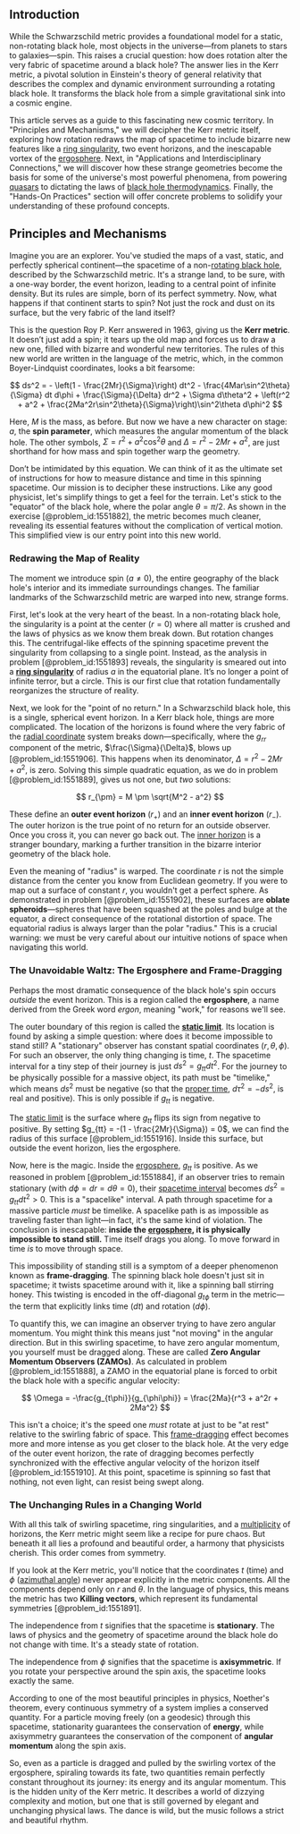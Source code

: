 ## Introduction
While the Schwarzschild metric provides a foundational model for a static, non-rotating black hole, most objects in the universe—from planets to stars to galaxies—spin. This raises a crucial question: how does rotation alter the very fabric of spacetime around a black hole? The answer lies in the Kerr metric, a pivotal solution in Einstein's theory of general relativity that describes the complex and dynamic environment surrounding a rotating black hole. It transforms the black hole from a simple gravitational sink into a cosmic engine.

This article serves as a guide to this fascinating new cosmic territory. In "Principles and Mechanisms," we will decipher the Kerr metric itself, exploring how rotation redraws the map of spacetime to include bizarre new features like a [ring singularity](@article_id:160265), two event horizons, and the inescapable vortex of the [ergosphere](@article_id:160253). Next, in "Applications and Interdisciplinary Connections," we will discover how these strange geometries become the basis for some of the universe's most powerful phenomena, from powering [quasars](@article_id:158727) to dictating the laws of [black hole thermodynamics](@article_id:135889). Finally, the "Hands-On Practices" section will offer concrete problems to solidify your understanding of these profound concepts.

## Principles and Mechanisms

Imagine you are an explorer. You've studied the maps of a vast, static, and perfectly spherical continent—the spacetime of a non-[rotating black hole](@article_id:261173), described by the Schwarzschild metric. It's a strange land, to be sure, with a one-way border, the event horizon, leading to a central point of infinite density. But its rules are simple, born of its perfect symmetry. Now, what happens if that continent starts to spin? Not just the rock and dust on its surface, but the very fabric of the land itself?

This is the question Roy P. Kerr answered in 1963, giving us the **Kerr metric**. It doesn’t just add a spin; it tears up the old map and forces us to draw a new one, filled with bizarre and wonderful new territories. The rules of this new world are written in the language of the metric, which, in the common Boyer-Lindquist coordinates, looks a bit fearsome:

$$ ds^2 = - \left(1 - \frac{2Mr}{\Sigma}\right) dt^2 - \frac{4Mar\sin^2\theta}{\Sigma} dt d\phi + \frac{\Sigma}{\Delta} dr^2 + \Sigma d\theta^2 + \left(r^2 + a^2 + \frac{2Ma^2r\sin^2\theta}{\Sigma}\right)\sin^2\theta d\phi^2 $$

Here, $M$ is the mass, as before. But now we have a new character on stage: $a$, the **spin parameter**, which measures the angular momentum of the black hole. The other symbols, $\Sigma = r^2 + a^2\cos^2\theta$ and $\Delta = r^2 - 2Mr + a^2$, are just shorthand for how mass and spin together warp the geometry.

Don’t be intimidated by this equation. We can think of it as the ultimate set of instructions for how to measure distance and time in this spinning spacetime. Our mission is to decipher these instructions. Like any good physicist, let's simplify things to get a feel for the terrain. Let's stick to the "equator" of the black hole, where the polar angle $\theta = \pi/2$. As shown in the exercise [@problem_id:1551882], the metric becomes much cleaner, revealing its essential features without the complication of vertical motion. This simplified view is our entry point into this new world.

### Redrawing the Map of Reality

The moment we introduce spin ($a \neq 0$), the entire geography of the black hole's interior and its immediate surroundings changes. The familiar landmarks of the Schwarzschild metric are warped into new, strange forms.

First, let's look at the very heart of the beast. In a non-rotating black hole, the singularity is a point at the center ($r=0$) where all matter is crushed and the laws of physics as we know them break down. But rotation changes this. The centrifugal-like effects of the spinning spacetime prevent the singularity from collapsing to a single point. Instead, as the analysis in problem [@problem_id:1551893] reveals, the singularity is smeared out into a **[ring singularity](@article_id:160265)** of radius $a$ in the equatorial plane. It’s no longer a point of infinite terror, but a circle. This is our first clue that rotation fundamentally reorganizes the structure of reality.

Next, we look for the "point of no return." In a Schwarzschild black hole, this is a single, spherical event horizon. In a Kerr black hole, things are more complicated. The location of the horizons is found where the very fabric of the [radial coordinate](@article_id:164692) system breaks down—specifically, where the $g_{rr}$ component of the metric, $\frac{\Sigma}{\Delta}$, blows up [@problem_id:1551906]. This happens when its denominator, $\Delta = r^2 - 2Mr + a^2$, is zero. Solving this simple quadratic equation, as we do in problem [@problem_id:1551889], gives us not one, but *two* solutions:

$$ r_{\pm} = M \pm \sqrt{M^2 - a^2} $$

These define an **outer event horizon** ($r_+$) and an **inner event horizon** ($r_-$). The outer horizon is the true point of no return for an outside observer. Once you cross it, you can never go back out. The [inner horizon](@article_id:273103) is a stranger boundary, marking a further transition in the bizarre interior geometry of the black hole.

Even the meaning of "radius" is warped. The coordinate $r$ is not the simple distance from the center you know from Euclidean geometry. If you were to map out a surface of constant $r$, you wouldn't get a perfect sphere. As demonstrated in problem [@problem_id:1551902], these surfaces are **oblate spheroids**—spheres that have been squashed at the poles and bulge at the equator, a direct consequence of the rotational distortion of space. The equatorial radius is always larger than the polar "radius." This is a crucial warning: we must be very careful about our intuitive notions of space when navigating this world.

### The Unavoidable Waltz: The Ergosphere and Frame-Dragging

Perhaps the most dramatic consequence of the black hole's spin occurs *outside* the event horizon. This is a region called the **ergosphere**, a name derived from the Greek word *ergon*, meaning "work," for reasons we'll see.

The outer boundary of this region is called the **[static limit](@article_id:261986)**. Its location is found by asking a simple question: where does it become impossible to stand still? A "stationary" observer has constant spatial coordinates $(r, \theta, \phi)$. For such an observer, the only thing changing is time, $t$. The spacetime interval for a tiny step of their journey is just $ds^2 = g_{tt} dt^2$. For the journey to be physically possible for a massive object, its path must be "timelike," which means $ds^2$ must be negative (so that the [proper time](@article_id:191630), $d\tau^2 = -ds^2$, is real and positive). This is only possible if $g_{tt}$ is negative.

The [static limit](@article_id:261986) is the surface where $g_{tt}$ flips its sign from negative to positive. By setting $g_{tt} = -(1 - \frac{2Mr}{\Sigma}) = 0$, we can find the radius of this surface [@problem_id:1551916]. Inside this surface, but outside the event horizon, lies the ergosphere.

Now, here is the magic. Inside the [ergosphere](@article_id:160253), $g_{tt}$ is positive. As we reasoned in problem [@problem_id:1551884], if an observer tries to remain stationary (with $d\phi=dr=d\theta=0$), their [spacetime interval](@article_id:154441) becomes $ds^2 = g_{tt} dt^2 > 0$. This is a "spacelike" interval. A path through spacetime for a massive particle *must* be timelike. A spacelike path is as impossible as traveling faster than light—in fact, it's the same kind of violation. The conclusion is inescapable: **inside the [ergosphere](@article_id:160253), it is physically impossible to stand still.** Time itself drags you along. To move forward in time *is* to move through space.

This impossibility of standing still is a symptom of a deeper phenomenon known as **frame-dragging**. The spinning black hole doesn't just sit in spacetime; it twists spacetime around with it, like a spinning ball stirring honey. This twisting is encoded in the off-diagonal $g_{t\phi}$ term in the metric—the term that explicitly links time ($dt$) and rotation ($d\phi$).

To quantify this, we can imagine an observer trying to have zero angular momentum. You might think this means just "not moving" in the angular direction. But in this swirling spacetime, to have zero angular momentum, you yourself must be dragged along. These are called **Zero Angular Momentum Observers (ZAMOs)**. As calculated in problem [@problem_id:1551888], a ZAMO in the equatorial plane is forced to orbit the black hole with a specific angular velocity:

$$ \Omega = -\frac{g_{t\phi}}{g_{\phi\phi}} = \frac{2Ma}{r^3 + a^2r + 2Ma^2} $$

This isn't a choice; it's the speed one *must* rotate at just to be "at rest" relative to the swirling fabric of space. This [frame-dragging](@article_id:159698) effect becomes more and more intense as you get closer to the black hole. At the very edge of the outer event horizon, the rate of dragging becomes perfectly synchronized with the effective angular velocity of the horizon itself [@problem_id:1551910]. At this point, spacetime is spinning so fast that nothing, not even light, can resist being swept along.

### The Unchanging Rules in a Changing World

With all this talk of swirling spacetime, ring singularities, and a [multiplicity](@article_id:135972) of horizons, the Kerr metric might seem like a recipe for pure chaos. But beneath it all lies a profound and beautiful order, a harmony that physicists cherish. This order comes from symmetry.

If you look at the Kerr metric, you'll notice that the coordinates $t$ (time) and $\phi$ ([azimuthal angle](@article_id:163517)) never appear explicitly in the metric components. All the components depend only on $r$ and $\theta$. In the language of physics, this means the metric has two **Killing vectors**, which represent its fundamental symmetries [@problem_id:1551891].

The independence from $t$ signifies that the spacetime is **stationary**. The laws of physics and the geometry of spacetime around the black hole do not change with time. It's a steady state of rotation.

The independence from $\phi$ signifies that the spacetime is **axisymmetric**. If you rotate your perspective around the spin axis, the spacetime looks exactly the same.

According to one of the most beautiful principles in physics, Noether's theorem, every continuous symmetry of a system implies a conserved quantity. For a particle moving freely (on a geodesic) through this spacetime, stationarity guarantees the conservation of **energy**, while axisymmetry guarantees the conservation of the component of **angular momentum** along the spin axis.

So, even as a particle is dragged and pulled by the swirling vortex of the ergosphere, spiraling towards its fate, two quantities remain perfectly constant throughout its journey: its energy and its angular momentum. This is the hidden unity of the Kerr metric. It describes a world of dizzying complexity and motion, but one that is still governed by elegant and unchanging physical laws. The dance is wild, but the music follows a strict and beautiful rhythm.